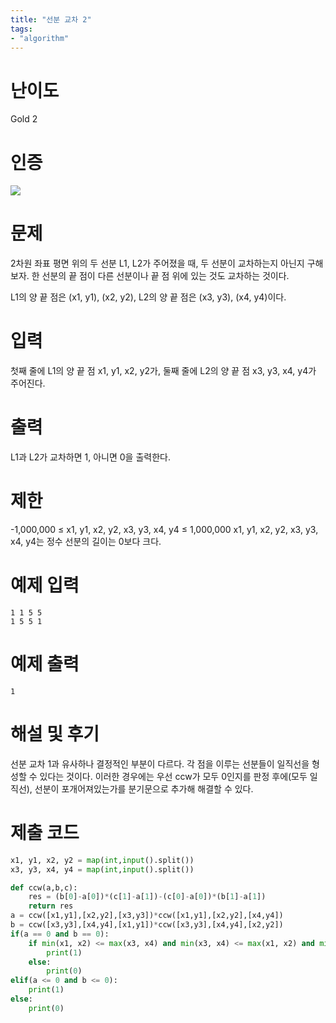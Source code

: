 ```yaml
---
title: "선분 교차 2"
tags:
- "algorithm"
---
```


# 난이도
Gold 2

# 인증
![](https://bmchun00.github.io/assets/algo/week3-3.png)

# 문제
2차원 좌표 평면 위의 두 선분 L1, L2가 주어졌을 때, 두 선분이 교차하는지 아닌지 구해보자. 한 선분의 끝 점이 다른 선분이나 끝 점 위에 있는 것도 교차하는 것이다.

L1의 양 끝 점은 (x1, y1), (x2, y2), L2의 양 끝 점은 (x3, y3), (x4, y4)이다.

# 입력
첫째 줄에 L1의 양 끝 점 x1, y1, x2, y2가, 둘째 줄에 L2의 양 끝 점 x3, y3, x4, y4가 주어진다.

# 출력
L1과 L2가 교차하면 1, 아니면 0을 출력한다.

# 제한
-1,000,000 ≤ x1, y1, x2, y2, x3, y3, x4, y4 ≤ 1,000,000
x1, y1, x2, y2, x3, y3, x4, y4는 정수
선분의 길이는 0보다 크다.

# 예제 입력
```
1 1 5 5
1 5 5 1
```

# 예제 출력
```
1
```

# 해설 및 후기
선분 교차 1과 유사하나 결정적인 부분이 다르다. 각 점을 이루는 선분들이 일직선을 형성할 수 있다는 것이다. 이러한 경우에는 우선 ccw가 모두 0인지를 판정 후에(모두 일직선), 선분이 포개어져있는가를 분기문으로 추가해 해결할 수 있다.

# 제출 코드
```py
x1, y1, x2, y2 = map(int,input().split())
x3, y3, x4, y4 = map(int,input().split())

def ccw(a,b,c):
    res = (b[0]-a[0])*(c[1]-a[1])-(c[0]-a[0])*(b[1]-a[1])
    return res
a = ccw([x1,y1],[x2,y2],[x3,y3])*ccw([x1,y1],[x2,y2],[x4,y4])
b = ccw([x3,y3],[x4,y4],[x1,y1])*ccw([x3,y3],[x4,y4],[x2,y2])
if(a == 0 and b == 0):
    if min(x1, x2) <= max(x3, x4) and min(x3, x4) <= max(x1, x2) and min(y1, y2) <= max(y3, y4) and min(y3, y4) <= max(y1, y2):  
        print(1)
    else:
        print(0)
elif(a <= 0 and b <= 0):
    print(1)
else:
    print(0)
```